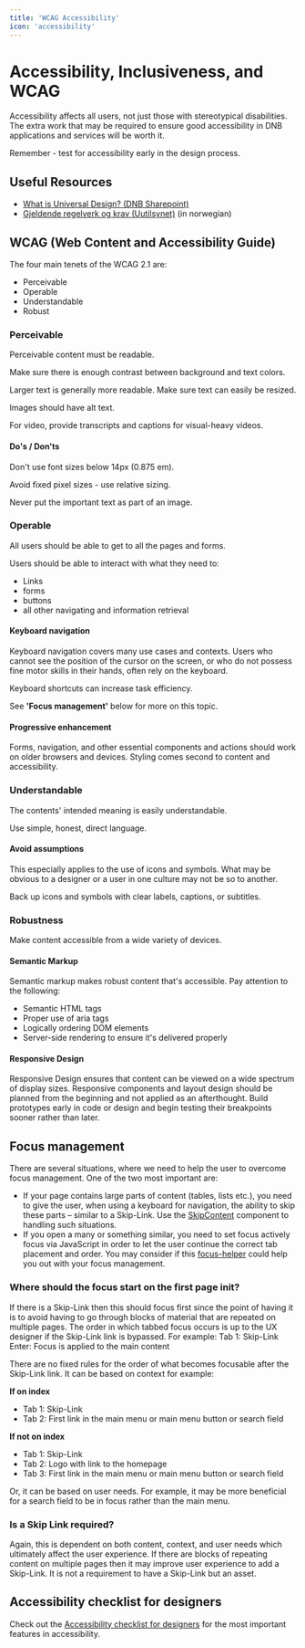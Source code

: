 ```yaml
---
title: 'WCAG Accessibility'
icon: 'accessibility'
---
```


# Accessibility, Inclusiveness, and WCAG

Accessibility affects all users, not just those with stereotypical disabilities. The extra work that may be required to ensure good accessibility in DNB applications and services will be worth it.

Remember - test for accessibility early in the design process.

## Useful Resources

- [What is Universal Design? (DNB Sharepoint)](https://dnbasa.sharepoint.com/sites/n1317)
- [Gjeldende regelverk og krav (Uutilsynet)](https://www.uutilsynet.no/regelverk/gjeldende-regelverk-og-krav/746) (in norwegian)

## WCAG (Web Content and Accessibility Guide)

The four main tenets of the WCAG 2.1 are:

- Perceivable
- Operable
- Understandable
- Robust

### Perceivable

Perceivable content must be readable.

Make sure there is enough contrast between background and text colors.

Larger text is generally more readable. Make sure text can easily be resized.

Images should have alt text.

For video, provide transcripts and captions for visual-heavy videos.

#### Do's / Don'ts

Don't use font sizes below 14px (0.875 em).

Avoid fixed pixel sizes - use relative sizing.

Never put the important text as part of an image.

### Operable

All users should be able to get to all the pages and forms.

Users should be able to interact with what they need to:

- Links
- forms
- buttons
- all other navigating and information retrieval

#### Keyboard navigation

Keyboard navigation covers many use cases and contexts. Users who cannot see the position of the cursor on the screen, or who do not possess fine motor skills in their hands, often rely on the keyboard.

Keyboard shortcuts can increase task efficiency.

See **'Focus management'** below for more on this topic.

#### Progressive enhancement

Forms, navigation, and other essential components and actions should work on older browsers and devices. Styling comes second to content and accessibility.

### Understandable

The contents' intended meaning is easily understandable.

Use simple, honest, direct language.

#### Avoid assumptions

This especially applies to the use of icons and symbols. What may be obvious to a designer or a user in one culture may not be so to another.

Back up icons and symbols with clear labels, captions, or subtitles.

### Robustness

Make content accessible from a wide variety of devices.

#### Semantic Markup

Semantic markup makes robust content that's accessible. Pay attention to the following:

- Semantic HTML tags
- Proper use of aria tags
- Logically ordering DOM elements
- Server-side rendering to ensure it's delivered properly

#### Responsive Design

Responsive Design ensures that content can be viewed on a wide spectrum of display sizes.
Responsive components and layout design should be planned from the beginning and not applied as an afterthought. Build prototypes early in code or design and begin testing their breakpoints sooner rather than later.

## Focus management

There are several situations, where we need to help the user to overcome focus management. One of the two most important are:

- If your page contains large parts of content (tables, lists etc.), you need to give the user, when using a keyboard for navigation, the ability to skip these parts – similar to a Skip-Link. Use the [SkipContent](/uilib/components/skip-content) component to handling such situations.
- If you open a many or something similar, you need to set focus actively focus via JavaScript in order to let the user continue the correct tab placement and order. You may consider if this [focus-helper](/uilib/usage/accessibility/focus/#focus-helper) could help you out with your focus management.

### Where should the focus start on the first page init?

If there is a Skip-Link then this should focus first since the point of having it is to avoid having to go through blocks of material that are repeated on multiple pages.
The order in which tabbed focus occurs is up to the UX designer if the Skip-Link link is bypassed. For example:
Tab 1: Skip-Link
Enter: Focus is applied to the main content

There are no fixed rules for the order of what becomes focusable after the Skip-Link link. It can be based on context for example:

**If on index**

- Tab 1: Skip-Link
- Tab 2: First link in the main menu or main menu button or search field

**If not on index**

- Tab 1: Skip-Link
- Tab 2: Logo with link to the homepage
- Tab 3: First link in the main menu or main menu button or search field

Or, it can be based on user needs. For example, it may be more beneficial for a search field to be in focus rather than the main menu.

### Is a Skip Link required?

Again, this is dependent on both content, context, and user needs which ultimately affect the user experience. If there are blocks of repeating content on multiple pages then it may improve user experience to add a Skip-Link.
It is not a requirement to have a Skip-Link but an asset.

## Accessibility checklist for designers

Check out the [Accessibility checklist for designers](/quickguide-designer/accessibility/checklist) for the most important features in accessibility.
